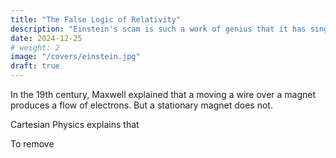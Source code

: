 ```yaml
---
title: "The False Logic of Relativity" 
description: "Einstein's scam is such a work of genius that it has single-handedly caused the fall of Physics."
date: 2024-12-25
# weight: 2
image: "/covers/einstein.jpg"
draft: true
---
```



In the 19th century, Maxwell explained that a moving a wire over a magnet produces a flow of electrons. But a stationary magnet does not. 

Cartesian Physics explains that 

To remove 